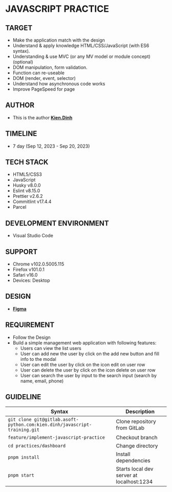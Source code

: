 # JAVASCRIPT PRACTICE

## TARGET

- Make the application match with the design
- Understand & apply knowledge HTML/CSS/JavaScript (with ES6 syntax).
- Understanding & use MVC (or any MV model or module concept) (optional)
- DOM manipulation, form validation.
- Function can re-useable
- DOM (render, event, selector)
- Understand how asynchronous code works
- Improve PageSpeed for page

## AUTHOR

- This is the author **[Kien.Dinh](https://gitlab.asoft-python.com/kien.dinh)**

## TIMELINE

- 7 day (Sep 12, 2023 - Sep 20, 2023)

## TECH STACK

- HTML5/CSS3
- JavaScript
- Husky v8.0.0
- Eslint v8.15.0
- Prettier v2.6.2
- Commitlint v17.4.4
- Parcel

## DEVELOPMENT ENVIRONMENT

- Visual Studio Code

## SUPPORT

- Chrome v102.0.5005.115
- Firefox v101.0.1
- Safari v16.0
- Devices: Desktop

## DESIGN

- **[Figma](<https://www.figma.com/file/XkW4jCFD16W5SvKUT0uqVG/User-Management-CMS-(Community)?node-id=0%3A1&mode=dev>)**

## REQUIREMENT

- Follow the Design
- Build a simple management web application with following features:
  - Users can view the list users
  - User can add new the user by click on the add new button and fill info to the modal
  - User can edit the user by click on the icon edit on user row
  - User can delete the user by click on the icon delete on user row
  - User can search the user by input to the search input (search by name, email, phone)

## GUIDELINE

| Syntax                                                                    | Description                               |
| ------------------------------------------------------------------------- | ----------------------------------------- |
| `git clone git@gitlab.asoft-python.com:kien.dinh/javascript-training.git` | Clone repository from GitLab              |
| `feature/implement-javascript-practice`                                   | Checkout branch                           |
| `cd practices/dashboard`                                                  | Change directory                          |
| `pnpm install`                                                            | Install dependencies                      |
| `pnpm start`                                                              | Starts local dev server at localhost:1234 |
